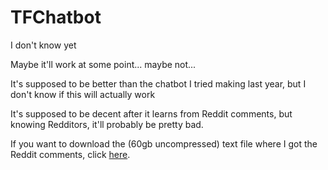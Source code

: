 # TFChatbot


I don't know yet

Maybe it'll work at some point... maybe not...

It's supposed to be better than the chatbot I tried making last year, but I don't know if this will actually work


It's supposed to be decent after it learns from Reddit comments, but knowing Redditors, it'll probably be pretty bad.


If you want to download the (60gb uncompressed) text file where I got the Reddit comments, click [here](http://files.pushshift.io/reddit/comments/RC_2018-01.xz "Reddit Comments 2018-01").
